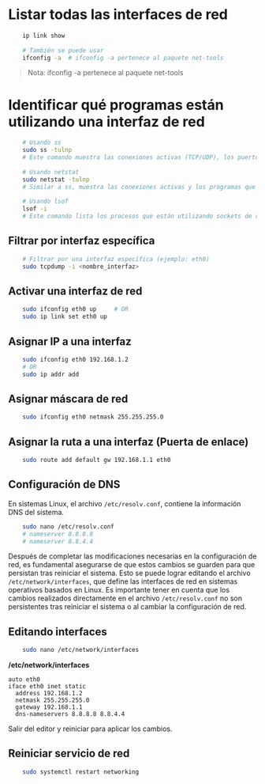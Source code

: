 # Listar todas las interfaces de red

```bash
    ip link show
    
    # También se puede usar
    ifconfig -a  # ifconfig -a pertenece al paquete net-tools
```
> Nota: ifconfig -a pertenece al paquete net-tools

# Identificar qué programas están utilizando una interfaz de red

```bash
    # Usando ss
    sudo ss -tulnp
    # Este comando muestra las conexiones activas (TCP/UDP), los puertos abiertos y los programas asociados.
    
    # Usando netstat
    sudo netstat -tulnp
    # Similar a ss, muestra las conexiones activas y los programas que las utilizan
    
    # Usando lsof
    lsof -i
    # Este comando lista los procesos que están utilizando sockets de red.
```

## Filtrar por interfaz específica

```bash
    # Filtrar por una interfaz específica (ejemplo: eth0)
    sudo tcpdump -i <nombre_interfaz>
```

## Activar una interfaz de red

```bash
    sudo ifconfig eth0 up     # OR
    sudo ip link set eth0 up
```

## Asignar IP a una interfaz

```bash
    sudo ifconfig eth0 192.168.1.2
    # OR
    sudo ip addr add
```

## Asignar máscara de red

```bash
    sudo ifconfig eth0 netmask 255.255.255.0
```

## Asignar la ruta a una interfaz (Puerta de enlace)

```bash
    sudo route add default gw 192.168.1.1 eth0
```

## Configuración de DNS

En sistemas Linux, el archivo `/etc/resolv.conf`, contiene la información DNS del sistema.

```bash
    sudo nano /etc/resolv.conf
    # nameserver 8.8.8.8
    # nameserver 8.8.4.4
```

Después de completar las modificaciones necesarias en la configuración de red, es fundamental asegurarse de que estos cambios se guarden para que persistan tras reiniciar el sistema. Esto se puede
lograr editando el archivo `/etc/network/interfaces`, que define las interfaces de red en sistemas operativos basados en Linux.
Es importante tener en cuenta que los cambios realizados directamente en el archivo `/etc/resolv.conf` no son persistentes tras reiniciar el sistema o al cambiar la configuración de red.

## Editando interfaces

```bash
    sudo nano /etc/network/interfaces
```

**/etc/network/interfaces**

```
auto eth0
iface eth0 inet static
  address 192.168.1.2
  netmask 255.255.255.0
  gateway 192.168.1.1
  dns-nameservers 8.8.8.8 8.8.4.4
```

Salir del editor y reiniciar para aplicar los cambios.

## Reiniciar servicio de red

```bash
    sudo systemctl restart networking
```

